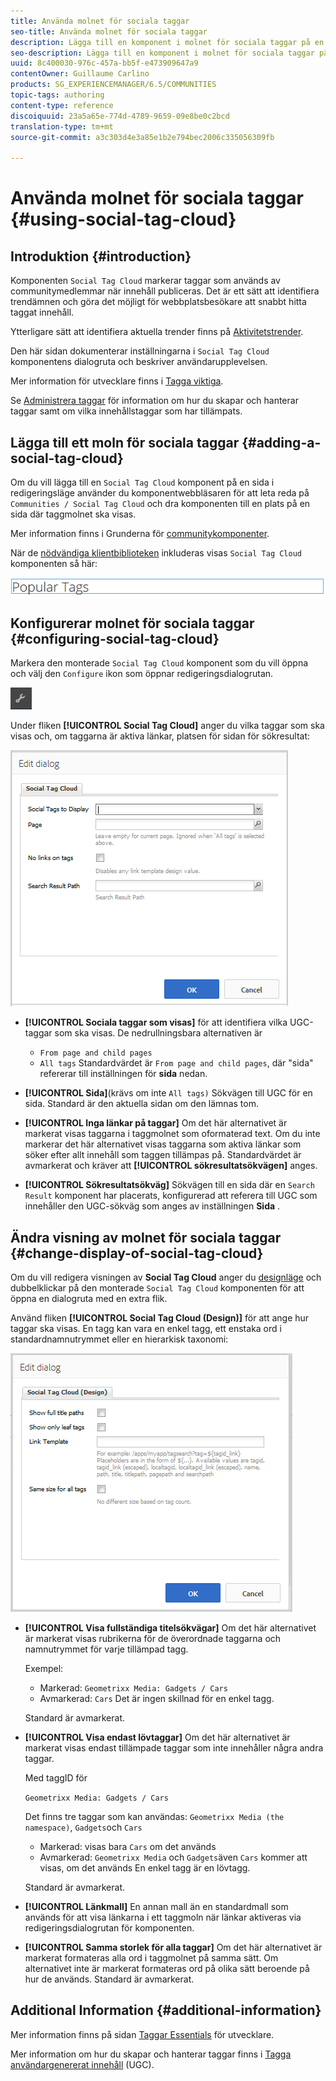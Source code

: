 ```yaml
---
title: Använda molnet för sociala taggar
seo-title: Använda molnet för sociala taggar
description: Lägga till en komponent i molnet för sociala taggar på en sida
seo-description: Lägga till en komponent i molnet för sociala taggar på en sida
uuid: 8c400030-976c-457a-bb5f-e473909647a9
contentOwner: Guillaume Carlino
products: SG_EXPERIENCEMANAGER/6.5/COMMUNITIES
topic-tags: authoring
content-type: reference
discoiquuid: 23a5a65e-774d-4789-9659-09e8be0c2bcd
translation-type: tm+mt
source-git-commit: a3c303d4e3a85e1b2e794bec2006c335056309fb

---
```



# Använda molnet för sociala taggar {#using-social-tag-cloud}

## Introduktion {#introduction}

Komponenten `Social Tag Cloud` markerar taggar som används av communitymedlemmar när innehåll publiceras. Det är ett sätt att identifiera trendämnen och göra det möjligt för webbplatsbesökare att snabbt hitta taggat innehåll.

Ytterligare sätt att identifiera aktuella trender finns på [Aktivitetstrender](trends.md).

Den här sidan dokumenterar inställningarna i `Social Tag Cloud` komponentens dialogruta och beskriver användarupplevelsen.

Mer information för utvecklare finns i [Tagga viktiga](tag.md).

Se [Administrera taggar](../../help/sites-administering/tags.md) för information om hur du skapar och hanterar taggar samt om vilka innehållstaggar som har tillämpats.

## Lägga till ett moln för sociala taggar {#adding-a-social-tag-cloud}

Om du vill lägga till en `Social Tag Cloud` komponent på en sida i redigeringsläge använder du komponentwebbläsaren för att leta reda på `Communities / Social Tag Cloud` och dra komponenten till en plats på en sida där taggmolnet ska visas.

Mer information finns i Grunderna för [communitykomponenter](basics.md).

När de [nödvändiga klientbiblioteken](tag.md#essentials-for-client-side) inkluderas visas `Social Tag Cloud` komponenten så här:

![chlimage_1-303](assets/chlimage_1-303.png)

## Konfigurerar molnet för sociala taggar {#configuring-social-tag-cloud}

Markera den monterade `Social Tag Cloud` komponent som du vill öppna och välj den `Configure` ikon som öppnar redigeringsdialogrutan.

![chlimage_1-304](assets/chlimage_1-304.png)

Under fliken **[!UICONTROL Social Tag Cloud]** anger du vilka taggar som ska visas och, om taggarna är aktiva länkar, platsen för sidan för sökresultat:

![chlimage_1-305](assets/chlimage_1-305.png)

* **[!UICONTROL Sociala taggar som visas]** för att identifiera vilka UGC-taggar som ska visas. De nedrullningsbara alternativen är

   * `From page and child pages`
   * `All tags`
   Standardvärdet är `From page and child pages`, där &quot;sida&quot; refererar till inställningen för **sida** nedan.

* **[!UICONTROL Sida]**(krävs om inte `All tags)` Sökvägen till UGC för en sida. Standard är den aktuella sidan om den lämnas tom.

* **[!UICONTROL Inga länkar på taggar]** Om det här alternativet är markerat visas taggarna i taggmolnet som oformaterad text. Om du inte markerar det här alternativet visas taggarna som aktiva länkar som söker efter allt innehåll som taggen tillämpas på. Standardvärdet är avmarkerat och kräver att **[!UICONTROL sökresultatsökvägen]** anges.

* **[!UICONTROL Sökresultatsökväg]** Sökvägen till en sida där en `Search Result` komponent har placerats, konfigurerad att referera till UGC som innehåller den UGC-sökväg som anges av inställningen **Sida** .

## Ändra visning av molnet för sociala taggar {#change-display-of-social-tag-cloud}

Om du vill redigera visningen av **Social Tag Cloud** anger du [designläge](../../help/sites-authoring/default-components-designmode.md) och dubbelklickar på den monterade `Social Tag Cloud` komponenten för att öppna en dialogruta med en extra flik.

Använd fliken **[!UICONTROL Social Tag Cloud (Design)]** för att ange hur taggar ska visas. En tagg kan vara en enkel tagg, ett enstaka ord i standardnamnutrymmet eller en hierarkisk taxonomi:

![chlimage_1-306](assets/chlimage_1-306.png)

* **[!UICONTROL Visa fullständiga titelsökvägar]** Om det här alternativet är markerat visas rubrikerna för de överordnade taggarna och namnutrymmet för varje tillämpad tagg.

   Exempel:

   * Markerad: `Geometrixx Media: Gadgets / Cars`
   * Avmarkerad: `Cars`
   Det är ingen skillnad för en enkel tagg.

   Standard är avmarkerat.

* **[!UICONTROL Visa endast lövtaggar]** Om det här alternativet är markerat visas endast tillämpade taggar som inte innehåller några andra taggar.

   Med taggID för

   `Geometrixx Media: Gadgets / Cars`

   Det finns tre taggar som kan användas: `Geometrixx Media (the namespace)`, `Gadgets`och `Cars`

   * Markerad: visas bara `Cars` om det används
   * Avmarkerad: `Geometrixx Media` och `Gadgets`även `Cars` kommer att visas, om det används
   En enkel tagg är en lövtagg.

   Standard är avmarkerat.

* **[!UICONTROL Länkmall]** En annan mall än en standardmall som används för att visa länkarna i ett taggmoln när länkar aktiveras via redigeringsdialogrutan för komponenten.

* **[!UICONTROL Samma storlek för alla taggar]** Om det här alternativet är markerat formateras alla ord i taggmolnet på samma sätt. Om alternativet inte är markerat formateras ord på olika sätt beroende på hur de används. Standard är avmarkerat.

## Additional Information {#additional-information}

Mer information finns på sidan [Taggar Essentials](tag.md) för utvecklare.

Mer information om hur du skapar och hanterar taggar finns i [Tagga användargenererat innehåll](tag-ugc.md) (UGC).
